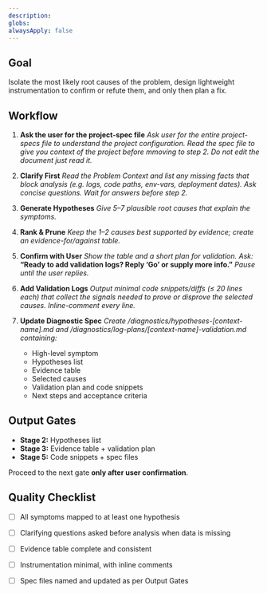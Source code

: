 ```yaml
---
description: 
globs: 
alwaysApply: false
---
```

## Goal

Isolate the most likely root causes of the problem, design lightweight instrumentation to confirm or refute them, and only then plan a fix.

## Workflow
1. **Ask the user for the project-spec file**
    *Ask user for the entire project-specs file to understand the project configuration. Read the spec file to give you context of the project before mmoving to step 2. Do not edit the document just read it.*

2. **Clarify First**
   *Read the Problem Context and list any missing facts that block analysis (e.g. logs, code paths, env-vars, deployment dates). Ask concise questions. Wait for answers before step 2.*

3. **Generate Hypotheses**
   *Give 5–7 plausible root causes that explain the symptoms.*

4. **Rank & Prune**
   *Keep the 1–2 causes best supported by evidence; create an evidence-for/against table.*

5. **Confirm with User**
   *Show the table and a short plan for validation. Ask:*
   **“Ready to add validation logs? Reply ‘Go’ or supply more info.”**
   *Pause until the user replies.*

6. **Add Validation Logs**
   *Output minimal code snippets/diffs (≤ 20 lines each) that collect the signals needed to prove or disprove the selected causes. Inline-comment every line.*

7. **Update Diagnostic Spec**
   *Create /diagnostics/hypotheses-\[context-name].md and /diagnostics/log-plans/\[context-name]-validation.md containing:*

   * High-level symptom
   * Hypotheses list
   * Evidence table
   * Selected causes
   * Validation plan and code snippets
   * Next steps and acceptance criteria

## Output Gates

* **Stage 2:** Hypotheses list
* **Stage 3:** Evidence table + validation plan
* **Stage 5:** Code snippets + spec files

Proceed to the next gate **only after user confirmation**.

## Quality Checklist

* [ ] All symptoms mapped to at least one hypothesis
* [ ] Clarifying questions asked before analysis when data is missing
* [ ] Evidence table complete and consistent
* [ ] Instrumentation minimal, with inline comments

* [ ] Spec files named and updated as per Output Gates